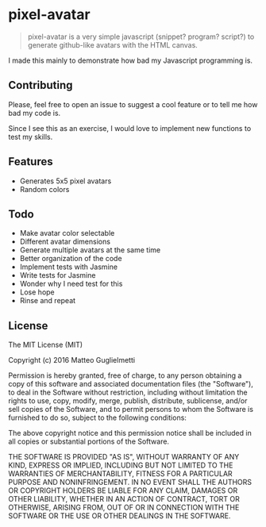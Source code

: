 # pixel-avatar

> pixel-avatar is a very simple javascript (snippet? program? script?) to generate github-like avatars with the HTML canvas.

I made this mainly to demonstrate how bad my Javascript programming is.

## Contributing

Please, feel free to open an issue to suggest a cool feature or to tell me how bad my code is.

Since I see this as an exercise, I would love to implement new functions to test my skills.

## Features

* Generates 5x5 pixel avatars
* Random colors

## Todo

* Make avatar color selectable
* Different avatar dimensions
* Generate multiple avatars at the same time
* Better organization of the code
* Implement tests with Jasmine
* Write tests for Jasmine
* Wonder why I need test for this
* Lose hope
* Rinse and repeat

## License

The MIT License (MIT)

Copyright (c) 2016 Matteo Guglielmetti

Permission is hereby granted, free of charge, to any person obtaining a copy
of this software and associated documentation files (the "Software"), to deal
in the Software without restriction, including without limitation the rights
to use, copy, modify, merge, publish, distribute, sublicense, and/or sell
copies of the Software, and to permit persons to whom the Software is
furnished to do so, subject to the following conditions:

The above copyright notice and this permission notice shall be included in all
copies or substantial portions of the Software.

THE SOFTWARE IS PROVIDED "AS IS", WITHOUT WARRANTY OF ANY KIND, EXPRESS OR
IMPLIED, INCLUDING BUT NOT LIMITED TO THE WARRANTIES OF MERCHANTABILITY,
FITNESS FOR A PARTICULAR PURPOSE AND NONINFRINGEMENT. IN NO EVENT SHALL THE
AUTHORS OR COPYRIGHT HOLDERS BE LIABLE FOR ANY CLAIM, DAMAGES OR OTHER
LIABILITY, WHETHER IN AN ACTION OF CONTRACT, TORT OR OTHERWISE, ARISING FROM,
OUT OF OR IN CONNECTION WITH THE SOFTWARE OR THE USE OR OTHER DEALINGS IN THE
SOFTWARE.
